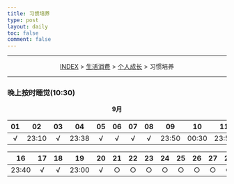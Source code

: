 ```yaml
---
title: 习惯培养
type: post
layout: daily
toc: false
comment: false
---
```

---
<span><center>[INDEX](/gknows/index) > [生活消费](/gknows/生活消费) > [个人成长](/gknows/个人成长) > 习惯培养</center></span>

---
### 晚上按时睡觉(10:30)

**<center>9月</center>**

| 01 | 02    | 03 | 04    | 05 | 06 | 07 | 08 | 09    | 10    | 11    | 12    | 13 | 14 | 15    |
|:--:|:-----:|:--:|:-----:|:--:|:--:|:--:|:--:|:-----:|:-----:|:-----:|:-----:|:--:|:--:|:-----:|
| √  | 23:10 | √  | 23:38 | √  | √  | √  | √  | 23:50 | 00:30 | 23:50 | 23:00 | √  | √  | 23:30 |

| 16    | 17 | 18 | 19    | 20 | 21 | 22 | 23 | 24 | 25 | 26 | 27 | 28 | 29 | 30 |
|:-----:|:--:|:--:|:-----:|:--:|:--:|:--:|:--:|:--:|:--:|:--:|:--:|:--:|:--:|:--:|
| 23:40 | √  | √  | 23:00 | √  | ○  | ○  | ○  | ○  | ○  | ○  | ○  | ○  | ○  | ○  |
